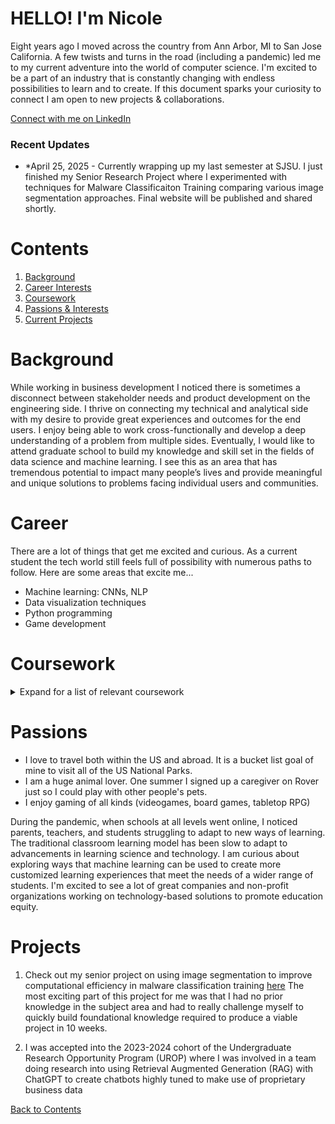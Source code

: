 # HELLO! I'm Nicole 

Eight years ago I moved across the country from Ann Arbor, MI to San Jose California. 
A few twists and turns in the road (including a pandemic) led me to my current adventure 
into the world of computer science. I'm excited to be a part of an industry that is constantly changing with endless 
possibilities to learn and to create. If this document sparks your curiosity to 
connect I am open to new projects & collaborations.  


[Connect with me on LinkedIn](https://link-url-here.org)

### Recent Updates

- *April 25, 2025 - Currently wrapping up my last semester at SJSU. I just finished my Senior Research Project where I experimented with
  techniques for Malware Classificaiton Training comparing various image segmentation approaches. Final website will be published and shared shortly.

# Contents
1. [Background](#Background)
2. [Career Interests](#Career)
3. [Coursework](#Coursework)
4. [Passions & Interests](#Passions)
5. [Current Projects](#Projects)


# Background
While working in business development I noticed there is sometimes a disconnect between
stakeholder needs and product development on the engineering side. I thrive on connecting
my technical and analytical side with my desire to provide great experiences and outcomes for
the end users. I enjoy being able to work cross-functionally and develop a deep understanding 
of a problem from multiple sides. Eventually, I would like to attend graduate school to
build my knowledge and skill set in the fields of data science and machine learning. 
I see this as an area that has tremendous potential to impact many people’s lives and
provide meaningful and unique solutions to problems facing individual users and communities.


# Career 
There are a lot of things that get me excited and curious. As a current student the tech
world still feels full of possibility with numerous paths to follow. Here are some areas 
that excite me...

* Machine learning: CNNs, NLP
* Data visualization techniques 
* Python programming
* Game development 

# Coursework
<details>
  <summary>Expand for a list of relevant coursework</summary>
    
 ### Computer Science Courses  
     *CS 1A    Object-Oriented Programming Methodologies in Java
     *CS 2A    Object-Oriented Programming Methodologies in C++
     *CS 1B    Intermediate Software Design in Java
     *CS 2B    Intermediate Software Design in C++
     *CS 2C    Advanced Data Structures & Algorithms in C++
     *CS 48    Applied Algorithms 
     *CS 122   Advanced Programming with Python
     *CS 131   Processing Big Data - Tools and Techniques
     *CS 133   Data Visualization
     *CS 146   Data Structures and Algorithms 
     *CS 151   Object-Oriented Design
     *CS 156   Intro to Artificial Intelligence 
     *CS 157A  Intro to Database Management Systems 
     *CS 171   Intro to Machine Learning 
     
     *CIS 21   Introduction to x86 Processor Assembly Language & Computer Architecture
     *CIS 18A  Introduction to UNIX/LINUX
     *CIS 18B  Advanced UNIX/LINUX
     *CIS 64E  Fundamentals of Large-Scale Cloud Computing (Distributed Systems) 
     
 ### Mathematics Courses 
     *Math 1A    Calculus (derivatives)
     *Math 1B    Calculus (integrals)
     *Math 1C    Calculus (multi-variate)
     *Math 10    Discrete Mathematics
     *Math 2B    Linear Algebra 
     *Math 161A  Applied Probability & Statistics 
     *Math 167R  Statistical Programming in R
     *Phys 4A    General Physics 

</details>

# Passions

* I love to travel both within the US and abroad. It is a bucket list goal of mine to 
visit all of the US National Parks. 
* I am a huge animal lover. One summer I signed up a caregiver on Rover just so I could play with other people's pets.
* I enjoy gaming of all kinds (videogames, board games, tabletop RPG)

During the pandemic, when schools at all levels went online, I noticed parents, teachers, and students 
struggling to adapt to new ways of learning. The traditional classroom learning model has been slow to adapt
to advancements in learning science and technology. I am curious about exploring ways that machine learning can be 
used to create more customized learning experiences that meet the needs of a wider range of students. I'm excited to see 
a lot of great companies and non-profit organizations working on technology-based solutions to promote education equity.

# Projects 

1. Check out my senior project on using image segmentation to improve computational efficiency
   in malware classification training [here](https://github.com/nicolenadine/SeniorProject) The most exciting part of this
   project for me was that I had no prior knowledge in the subject area and had to really challenge myself to quickly build
   foundational knowledge required to produce a viable project in 10 weeks.
   
1. I was accepted into the 2023-2024 cohort of the Undergraduate Research Opportunity Program (UROP) where I was involved in a team
   doing research into using Retrieval Augmented Generation (RAG) with ChatGPT to create chatbots highly tuned to make use of
   proprietary business data

  
[Back to Contents](#Contents)

<!--
**nicolenadine/nicolenadine** is a ✨ _special_ ✨ repository because its `README.md` (this file) appears on your GitHub profile.

Here are some ideas to get you started:

- 🔭 I’m currently working on ...
- 🌱 I’m currently learning ...
- 👯 I’m looking to collaborate on ...
- 🤔 I’m looking for help with ...
- 💬 Ask me about ...
- 📫 How to reach me: ...
- 😄 Pronouns: ...
- ⚡ Fun fact: ...



During the pandemic,
when schools at all levels went online, I noticed parents and students struggling to adapt to
new ways of learning. I believe this really highlighted a problem that has existed in education for 
-->

